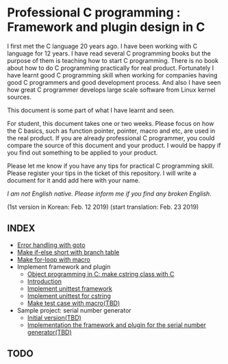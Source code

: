 # Professional C programming : Framework and plugin design in C

I first met the C language 20 years ago. I have been working with C language for 12 years.
I have read several C programming books but the purpose of them is teaching how to start C programming.
There is no book about how to do C programming practically for real product.
Fortunately I have learnt good C programming skill when working for companies having good C programmers and good development process.
And also I have seen how great C programmer develops large scale software from Linux kernel sources.

This document is some part of what I have learnt and seen.

For student, this document takes one or two weeks. Please focus on how the C basics, such as function pointer, pointer, macro and etc, are used in the real product.
If you are already professional C programmer, you could compare the source of this document and your product. I would be happy if you find out something to be applied to your product.

Please let me know if you have any tips for practical C programming skill. Please register your tips in the ticket of this repository. I will write a document for it andd add here with your name.

*I am not English native. Please inform me if you find any broken English.*

(1st version in Korean: Feb. 12 2019)
(start translation: Feb. 23 2019)

## INDEX

* [Error handling with goto](error_handle.md)
* [Make if-else short with branch table](long-if.md)
* [Make for-loop with macro](foreach.md)
* Implement framework and plugin
  * [Object programming in C: make cstring class with C](cstring.md)
  * [Introduction](interface.md)
  * [Implement unittest framework](unittest.md)
  * [Implement unittest for cstring](unittest_cstring.md)
  * [Make test case with macro(TBD)](unittest_cstring2.md)
* Sample project: serial number generator
  * [Initial version(TBD)](serial_step1.md)
  * [Implementation the framework and plugin for the serial number generator(TBD)](serial_step2.md)

## TODO
